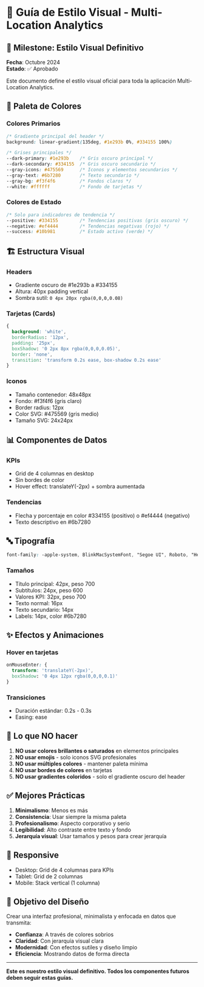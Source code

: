 # 🎨 Guía de Estilo Visual - Multi-Location Analytics

## 📌 Milestone: Estilo Visual Definitivo
**Fecha**: Octubre 2024  
**Estado**: ✅ Aprobado

Este documento define el estilo visual oficial para toda la aplicación Multi-Location Analytics.

## 🎨 Paleta de Colores

### Colores Primarios
```css
/* Gradiente principal del header */
background: linear-gradient(135deg, #1e293b 0%, #334155 100%)

/* Grises principales */
--dark-primary: #1e293b    /* Gris oscuro principal */
--dark-secondary: #334155  /* Gris oscuro secundario */
--gray-icons: #475569      /* Iconos y elementos secundarios */
--gray-text: #6b7280       /* Texto secundario */
--gray-bg: #f3f4f6         /* Fondos claros */
--white: #ffffff           /* Fondo de tarjetas */
```

### Colores de Estado
```css
/* Solo para indicadores de tendencia */
--positive: #334155        /* Tendencias positivas (gris oscuro) */
--negative: #ef4444        /* Tendencias negativas (rojo) */
--success: #10b981         /* Estado activo (verde) */
```

## 🏗️ Estructura Visual

### Headers
- Gradiente oscuro de #1e293b a #334155
- Altura: 40px padding vertical
- Sombra sutil: `0 4px 20px rgba(0,0,0,0.08)`

### Tarjetas (Cards)
```css
{
  background: 'white',
  borderRadius: '12px',
  padding: '25px',
  boxShadow: '0 2px 8px rgba(0,0,0,0.05)',
  border: 'none',
  transition: 'transform 0.2s ease, box-shadow 0.2s ease'
}
```

### Iconos
- Tamaño contenedor: 48x48px
- Fondo: #f3f4f6 (gris claro)
- Border radius: 12px
- Color SVG: #475569 (gris medio)
- Tamaño SVG: 24x24px

## 📊 Componentes de Datos

### KPIs
- Grid de 4 columnas en desktop
- Sin bordes de color
- Hover effect: translateY(-2px) + sombra aumentada

### Tendencias
- Flecha y porcentaje en color #334155 (positivo) o #ef4444 (negativo)
- Texto descriptivo en #6b7280

## 🔤 Tipografía

```css
font-family: -apple-system, BlinkMacSystemFont, "Segoe UI", Roboto, "Helvetica Neue", Arial, sans-serif
```

### Tamaños
- Título principal: 42px, peso 700
- Subtítulos: 24px, peso 600
- Valores KPI: 32px, peso 700
- Texto normal: 16px
- Texto secundario: 14px
- Labels: 14px, color #6b7280

## ✨ Efectos y Animaciones

### Hover en tarjetas
```css
onMouseEnter: {
  transform: 'translateY(-2px)',
  boxShadow: '0 4px 12px rgba(0,0,0,0.1)'
}
```

### Transiciones
- Duración estándar: 0.2s - 0.3s
- Easing: ease

## 🚫 Lo que NO hacer

1. **NO usar colores brillantes o saturados** en elementos principales
2. **NO usar emojis** - solo iconos SVG profesionales
3. **NO usar múltiples colores** - mantener paleta mínima
4. **NO usar bordes de colores** en tarjetas
5. **NO usar gradientes coloridos** - solo el gradiente oscuro del header

## ✅ Mejores Prácticas

1. **Minimalismo**: Menos es más
2. **Consistencia**: Usar siempre la misma paleta
3. **Profesionalismo**: Aspecto corporativo y serio
4. **Legibilidad**: Alto contraste entre texto y fondo
5. **Jerarquía visual**: Usar tamaños y pesos para crear jerarquía

## 📱 Responsive

- Desktop: Grid de 4 columnas para KPIs
- Tablet: Grid de 2 columnas
- Mobile: Stack vertical (1 columna)

## 🎯 Objetivo del Diseño

Crear una interfaz profesional, minimalista y enfocada en datos que transmita:
- **Confianza**: A través de colores sobrios
- **Claridad**: Con jerarquía visual clara
- **Modernidad**: Con efectos sutiles y diseño limpio
- **Eficiencia**: Mostrando datos de forma directa

---

**Este es nuestro estilo visual definitivo. Todos los componentes futuros deben seguir estas guías.**